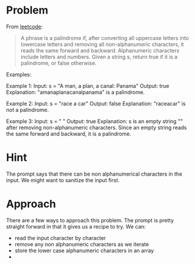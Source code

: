 # Problem 
From [leetcode](https://leetcode.com/problems/valid-palindrome/):
> A phrase is a palindrome if, after converting all uppercase letters into lowercase letters and removing all non-alphanumeric characters, it reads the same forward and backward. Alphanumeric characters include letters and numbers. Given a string s, return true if it is a palindrome, or false otherwise.

Examples:

Example 1:
Input: s = "A man, a plan, a canal: Panama"
Output: true
Explanation: "amanaplanacanalpanama" is a palindrome.


Example 2:
Input: s = "race a car"
Output: false
Explanation: "raceacar" is not a palindrome.


Example 3:
Input: s = " "
Output: true
Explanation: s is an empty string "" after removing non-alphanumeric characters.
Since an empty string reads the same forward and backward, it is a palindrome.


# Hint
The prompt says that there can be non alphanumerical characters in the input.  We might want to sanitize the input first.

# Approach
There are a few ways to approach this problem. The prompt is pretty straight forward in that it gives us a recipe to try.  We can:
- read the input character by character
- remove any non alphanumeric characters as we iterate
- store the lower case alphanumeric characters in an array
- 
